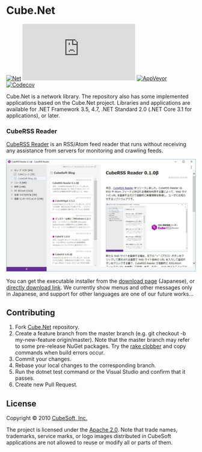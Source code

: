 Cube.Net
====

[![Net](https://badgen.net/nuget/v/cube.net?label=net)](https://www.nuget.org/packages/Cube.Net/)
[![Rss](https://badgen.net/nuget/v/cube.net.rss?label=rss)](https://www.nuget.org/packages/Cube.Net.Rss/)
[![AppVeyor](https://badgen.net/appveyor/ci/clown/cube-net)](https://ci.appveyor.com/project/clown/cube-net)
[![Codecov](https://badgen.net/codecov/c/github/cube-soft/cube.net)](https://codecov.io/gh/cube-soft/Cube.Net)

Cube.Net is a network library.
The repository also has some implemented applications based on the Cube.Net project.
Libraries and applications are available for .NET Framework 3.5, 4.7, .NET Standard 2.0 (.NET Core 3.1 for applications), or later.

### CubeRSS Reader

[CubeRSS Reader](https://github.com/cube-soft/Cube.Net/blob/master/Applications/Rss) is an RSS/Atom feed reader that runs without receiving any assistance from servers for monitoring and crawling feeds.

![Screenshot](https://github.com/cube-soft/Cube.Net/blob/master/Applications/Rss/Overview.png?raw=true)

You can get the executable installer from the [download page](https://www.cube-soft.jp/cuberssreader/index.php) (Japanese), or [directly download link](https://www.cube-soft.jp/cuberssreader/dl.php).
We currently show menus and other messages only in Japanese, and support for other languages are one of our future works...

## Contributing

1. Fork [Cube.Net](https://github.com/cube-soft/Cube.Net/fork) repository.
2. Create a feature branch from the master branch (e.g. git checkout -b my-new-feature origin/master). Note that the master branch may refer to some pre-release NuGet packages. Try the [rake clobber](https://github.com/cube-soft/Cube.Net/blob/master/Rakefile) and copy commands when build errors occur.
3. Commit your changes.
4. Rebase your local changes to the corresponding branch.
5. Run the dotnet test command or the Visual Studio and confirm that it passes.
6. Create new Pull Request.

## License

Copyright © 2010 [CubeSoft, Inc.](https://www.cube-soft.jp/)

The project is licensed under the [Apache 2.0](https://github.com/cube-soft/Cube.Net/blob/master/License.txt).
Note that trade names, trademarks, service marks, or logo images distributed in CubeSoft applications are not allowed to reuse or modify all or parts of them.